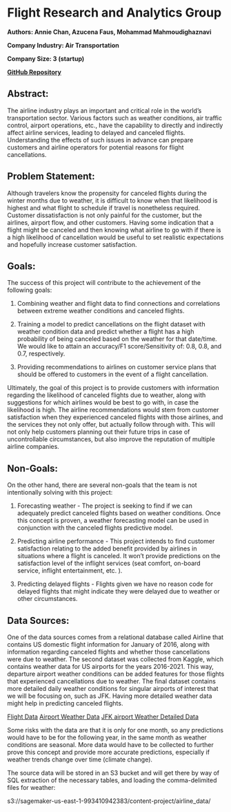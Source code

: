 

# Flight Research and Analytics Group

**Authors: Annie Chan, Azucena Faus, Mohammad Mahmoudighaznavi**

**Company Industry: Air Transportation**

**Company Size: 3 (startup)**

**[GitHub Repository](https://github.com/fausa/Flight_Analytics)**


## Abstract:
The airline industry plays an important and critical role in the world’s transportation sector. Various factors such as weather conditions, air traffic control, airport operations, etc., have the capability to directly and indirectly affect airline services, leading to delayed and canceled flights. Understanding the effects of such issues in advance can prepare customers and airline operators for potential reasons for flight cancellations.

## Problem Statement:
Although travelers know the propensity for canceled flights during the winter months due to weather, it is difficult to know when that likelihood is highest and what flight to schedule if travel is nonetheless required. Customer dissatisfaction is not only painful for the customer, but the airlines, airport flow, and other customers. Having some indication that a flight might be canceled and then knowing what airline to go with if there is a high likelihood of cancellation would be useful to set realistic expectations and hopefully increase customer satisfaction.

## Goals:
The success of this project will contribute to the achievement of the following goals:

1. Combining weather and flight data to find connections and correlations between extreme weather conditions and canceled flights.

2. Training a model to predict cancellations on the flight dataset with weather condition data and predict whether a flight has a high probability of being canceled based on the weather for that date/time. We would like to attain an accuracy/F1 score/Sensitivity of: 0.8, 0.8, and 0.7, respectively.

3. Providing recommendations to airlines on customer service plans that should be offered to customers in the event of a flight cancellation.

Ultimately, the goal of this project is to provide customers with information regarding the likelihood of canceled flights due to weather, along with suggestions for which airlines would be best to go with, in case the likelihood is high. The airline recommendations would stem from customer satisfaction when they experienced canceled flights with those airlines, and the services they not only offer, but actually follow through with. This will not only help customers planning out their future trips in case of uncontrollable circumstances, but also improve the reputation of multiple airline companies.

## Non-Goals:
On the other hand, there are several non-goals that the team is not intentionally solving with this project:

1. Forecasting weather - The project is seeking to find if we can adequately predict canceled flights based on weather conditions. Once this concept is proven, a weather forecasting model can be used in conjunction with the canceled flights predictive model.

2. Predicting airline performance - This project intends to find customer satisfaction relating to the added benefit provided by airlines in situations where a flight is canceled. It won’t provide predictions on the satisfaction level of the inflight services (seat comfort, on-board service, inflight entertainment, etc. ).

3. Predicting delayed flights - Flights given we have no reason code for delayed flights that might indicate they were delayed due to weather or other circumstances.

## Data Sources:
One of the data sources comes from a relational database called Airline that contains US domestic flight information for January of 2016, along with information regarding canceled flights and whether those cancellations were due to weather. The second dataset was collected from Kaggle, which contains weather data for US airports for the years 2016-2021. This way, departure airport weather conditions can be added features for those flights that experienced cancellations due to weather. The final dataset contains more detailed daily weather conditions for singular airports of interest that we will be focusing on, such as JFK. Having more detailed weather data might help in predicting canceled flights.

[Flight Data](https://relational.fit.cvut.cz/dataset/Airline)
[Airport Weather Data](https://www.kaggle.com/datasets/sobhanmoosavi/us-weather-events)
[JFK airport Weather Detailed Data](https://www.weather.gov/wrh/Climate?wfo=okx)

Some risks with the data are that it is only for one month, so any predictions would have to be for the following year, in the same month as weather conditions are seasonal. More data would have to be collected to further prove this concept and provide more accurate predictions, especially if weather trends change over time (climate change).

The source data will be stored in an S3 bucket and will get there by way of SQL extraction of the necessary tables, and loading the comma-delimited files for weather:

s3://sagemaker-us-east-1-993410942383/content-project/airline_data/


